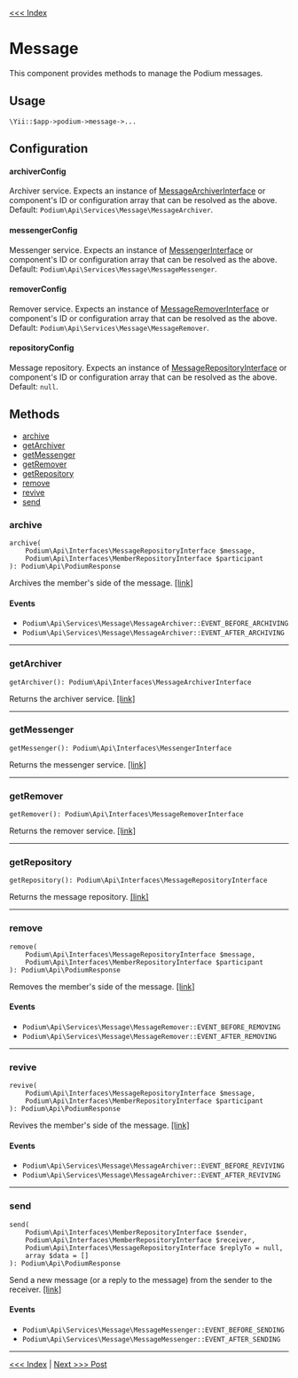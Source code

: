 [<<< Index](../README.md)

# Message

This component provides methods to manage the Podium messages.

## Usage

```
\Yii::$app->podium->message->...
```

## Configuration

#### archiverConfig

Archiver service. Expects an instance of [MessageArchiverInterface](https://github.com/yii-podium/yii2-api/blob/master/src/Interfaces/MessageArchiverInterface.php) 
or component's ID or configuration array that can be resolved as the above. Default: `Podium\Api\Services\Message\MessageArchiver`.

#### messengerConfig

Messenger service. Expects an instance of [MessengerInterface](https://github.com/yii-podium/yii2-api/blob/master/src/Interfaces/MessengerInterface.php) 
or component's ID or configuration array that can be resolved as the above. Default: `Podium\Api\Services\Message\MessageMessenger`.

#### removerConfig

Remover service. Expects an instance of [MessageRemoverInterface](https://github.com/yii-podium/yii2-api/blob/master/src/Interfaces/MessageRemoverInterface.php) 
or component's ID or configuration array that can be resolved as the above. Default: `Podium\Api\Services\Message\MessageRemover`.

#### repositoryConfig

Message repository. Expects an instance of [MessageRepositoryInterface](https://github.com/yii-podium/yii2-api/blob/master/src/Interfaces/MessageRepositoryInterface.php) 
or component's ID or configuration array that can be resolved as the above. Default: `null`.

## Methods

- [archive](#archive)
- [getArchiver](#getArchiver)
- [getMessenger](#getMessenger)
- [getRemover](#getRemover)
- [getRepository](#getRepository)
- [remove](#remove)
- [revive](#revive)
- [send](#send)

### archive <span id="archive"></span>

```
archive(
    Podium\Api\Interfaces\MessageRepositoryInterface $message,
    Podium\Api\Interfaces\MemberRepositoryInterface $participant
): Podium\Api\PodiumResponse
```

Archives the member's side of the message. [[link]](https://github.com/yii-podium/yii2-api/blob/master/src/Components/Message.php#L130)

#### Events

- `Podium\Api\Services\Message\MessageArchiver::EVENT_BEFORE_ARCHIVING`
- `Podium\Api\Services\Message\MessageArchiver::EVENT_AFTER_ARCHIVING`

---

### getArchiver <span id="getArchiver"></span>

```
getArchiver(): Podium\Api\Interfaces\MessageArchiverInterface
```

Returns the archiver service. [[link]](https://github.com/yii-podium/yii2-api/blob/master/src/Components/Message.php#L116)

---

### getMessenger <span id="getMessenger"></span>

```
getMessenger(): Podium\Api\Interfaces\MessengerInterface
```

Returns the messenger service. [[link]](https://github.com/yii-podium/yii2-api/blob/master/src/Components/Message.php#L64)

---

### getRemover <span id="getRemover"></span>

```
getRemover(): Podium\Api\Interfaces\MessageRemoverInterface
```

Returns the remover service. [[link]](https://github.com/yii-podium/yii2-api/blob/master/src/Components/Message.php#L92)

---

### getRepository <span id="getRepository"></span>

```
getRepository(): Podium\Api\Interfaces\MessageRepositoryInterface
```

Returns the message repository. [[link]](https://github.com/yii-podium/yii2-api/blob/master/src/Components/Message.php#L48)

---

### remove <span id="remove"></span>

```
remove(
    Podium\Api\Interfaces\MessageRepositoryInterface $message,
    Podium\Api\Interfaces\MemberRepositoryInterface $participant
): Podium\Api\PodiumResponse
```

Removes the member's side of the message. [[link]](https://github.com/yii-podium/yii2-api/blob/master/src/Components/Message.php#L106)

#### Events

- `Podium\Api\Services\Message\MessageRemover::EVENT_BEFORE_REMOVING`
- `Podium\Api\Services\Message\MessageRemover::EVENT_AFTER_REMOVING`

---

### revive <span id="revive"></span>

```
revive(
    Podium\Api\Interfaces\MessageRepositoryInterface $message,
    Podium\Api\Interfaces\MemberRepositoryInterface $participant
): Podium\Api\PodiumResponse
```

Revives the member's side of the message. [[link]](https://github.com/yii-podium/yii2-api/blob/master/src/Components/Message.php#L138)

#### Events

- `Podium\Api\Services\Message\MessageArchiver::EVENT_BEFORE_REVIVING`
- `Podium\Api\Services\Message\MessageArchiver::EVENT_AFTER_REVIVING`

---

### send <span id="send"></span>

```
send(
    Podium\Api\Interfaces\MemberRepositoryInterface $sender,
    Podium\Api\Interfaces\MemberRepositoryInterface $receiver,
    Podium\Api\Interfaces\MessageRepositoryInterface $replyTo = null,
    array $data = []
): Podium\Api\PodiumResponse
```

Send a new message (or a reply to the message) from the sender to the receiver. 
[[link]](https://github.com/yii-podium/yii2-api/blob/master/src/Components/Message.php#L78)

#### Events

- `Podium\Api\Services\Message\MessageMessenger::EVENT_BEFORE_SENDING`
- `Podium\Api\Services\Message\MessageMessenger::EVENT_AFTER_SENDING`

---

[<<< Index](../README.md) | [Next >>> Post](post.md)
